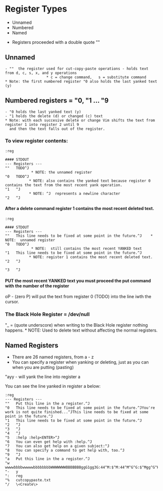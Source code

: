 # Register Types

- Unnamed
- Numbered
- Named


* Registers proceeded with a double quote  ""

##  Unnamed
    - ""  the register used for cut-copy-paste operations - holds text from d, c, s, x, and y operations
                       * c = change command,   s = substitute command
    * Note: the first numbered register "0 also holds the last yanked text (y)


## Numbered registers = "0, "1 ... "9  

    - "0 holds the last yanked text (y)
    - "1 holds the delete (d) or changed (c) text
    * Note: with each succesive delete or change Vim shifts the text from register 1 into register 2 until 9 
      and then the text falls out of the register.


### To view register contents:

```
:reg

#### STDOUT
--- Registers ---
""   TODO^J    
            * NOTE: the unnamed register
"0   TODO^J 
           * NOTE: also contains the yanked text because register 0 contains the text from the most recent yank operation.
"1   ^J    
           * NOTE: ^J  represents a newline character
"2   ^J
```

#### After a delete command register 1 contains the most recent deleted text.

```
:reg

#### STDOUT
--- Registers ---
""   This line needs to be fixed at some point in the future.^J    * NOTE:  unnamed register
"0   TODO^J
            * NOTE:  still contains the most recent YANKED text
"1   This line needs to be fixed at some point in the future.^J
           * NOTE: register 1 contains the most recent deleted text.
"2   ^J

"3   ^J
```

#### PUT the most recent YANKED text you must proceed the put command with the number of the register

oP  - (zero P) will put the text from register 0 (TODO) into the line iwth the cursor.


### The Black Hole Register   = /dev/null

"_     = (quote underscore)  when writing to the Black Hole register nothing happens.
         * NOTE: Used to delete text without affecting the normal registers.



## Named Registers

 - There are 26 named registers, from a - z
 - You can specify a register when yanking or deleting, just as you can when you are putting (pasting)

"ayy  - will yank the line into register a

You can see the line yanked in register a below:

```
:reg
--- Registers ---
""   Put this line in the a register.^J
"0   This line needs to be fixed at some point in the future.^JYou're work is not quite finished...^JThis line needs to be fixed at some point in the future.^J
"1   This line needs to be fixed at some point in the future.^J
"2   ^J
"3   ^J
"4   ^J
"5   :help :help<ENTER>^J
"6   You can even get help with :help.^J
"7   You can also get help on a given subject:^J
"8   You can specify a command to get help with, too.^J
"9   ^J
"a   Put this line in the a register.^J
"w   wwwwbbbbwwwwwbbbbbbbbWWWWWWWBBBBBBBggG1gg3G:44^M:$^M:44^M^G^G:$^Mgg^G^H^G^Gg^[^[^[^[^[^[:1G^M{;
"-   y
":   reg
"%   cutcopypaste.txt
"/   \<Create\>

```







